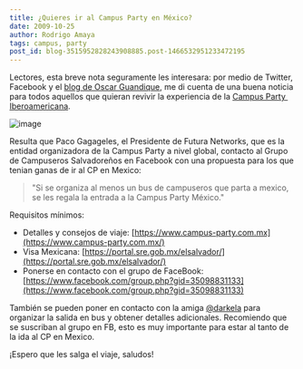 ```yaml
---
title: ¿Quieres ir al Campus Party en México?
date: 2009-10-25
author: Rodrigo Amaya
tags: campus, party
post_id: blog-3515952828243908885.post-1466532951233472195
---
```


Lectores, esta breve nota seguramente les interesara: por medio de Twitter, Facebook y el [blog de Oscar Guandique](https://blog.realactionsoft.com/2009/10/campus-party-mexico-mas-cerca-de-ls.html), me di cuenta de una buena noticia para todos aquellos que quieran revivir la experiencia de la [Campus Party  Iberoamericana](https://www.srbyte.com/2008/10/campus-party-iberoamerica.html).

![image](https://4.bp.blogspot.com/_ayvorITawE4/SuUdHF1MRCI/AAAAAAAACNc/BeVmLTYJ7kk/s320/logo_campuspartymx2.gif)    

Resulta que Paco Gagageles, el Presidente de Futura Networks, que es la entidad organizadora de la Campus Party a nivel global, contacto al Grupo de Campuseros Salvadoreños en Facebook con una propuesta para los que tenian ganas de ir al CP en Mexico:

> "Si
> se organiza al menos un bus de campuseros que parta a mexico, se les regala la entrada a la
> Campus Party México."

Requisitos mínimos:

- Detalles y consejos de viaje: [https://www.campus-party.com.mx](https://www.campus-party.com.mx/)
- Visa Mexicana: [https://portal.sre.gob.mx/elsalvador/](https://portal.sre.gob.mx/elsalvador/)
- Ponerse en contacto con el grupo de FaceBook: [https://www.facebook.com/group.php?gid=35098831133](https://www.facebook.com/group.php?gid=35098831133)

También se pueden poner en contacto con la amiga [@darkela](https://twitter.com/darkela) para organizar la salida en bus y obtener detalles adicionales. Recomiendo que se suscriban al grupo en FB, esto es muy importante para estar al tanto de la ida al CP en Mexico.

¡Espero que les salga el viaje, saludos!